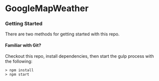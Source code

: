 # GoogleMapWeather

### Getting Started

There are two methods for getting started with this repo.

#### Familiar with Git?

Checkout this repo, install dependencies, then start the gulp process with the following:

```
> npm install
> npm start
```
